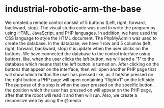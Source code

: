 # industrial-robotic-arm-the-base
We created a remote control consist of 5 buttons (Left, right, forward, backward, stop). The visual studio code was used to write the program by using HTML, JavaScript, and PHP languages. In addition, we have used the CSS language to style the HTML document. The PhpMyAdmin was used to create the database. In the database, we have 1 row and 5 columns (left, right, forward, backward, stop) it is update when the user clicks on the buttons. We have connected the database to the control interface using buttons. like, when the user clicks the left button, we will send a “1” to the database which means that the left button is turned on. After clicking on the buttons that appear on the interface, then will open another PHP page that will show which button the user has pressed like, as if he/she pressed on the right button a PHP page will open containing “Right=1” on the left side. The purpose of this step is when the user pressed on the specific button, the position which the user has pressed on will appear on the PHP page, after that the robot will read it and then will run. Also, we create a responsive web by using the @media
